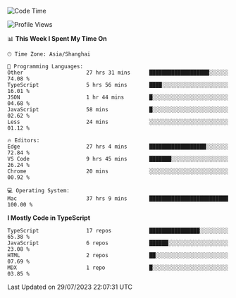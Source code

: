 <!--START_SECTION:waka-->
![Code Time](http://img.shields.io/badge/Code%20Time-4%2C903%20hrs%2011%20mins-blue)

![Profile Views](http://img.shields.io/badge/Profile%20Views-0-blue)

📊 **This Week I Spent My Time On** 

```text
🕑︎ Time Zone: Asia/Shanghai

💬 Programming Languages: 
Other                    27 hrs 31 mins      ███████████████████░░░░░░   74.08 % 
TypeScript               5 hrs 56 mins       ████░░░░░░░░░░░░░░░░░░░░░   16.01 % 
JSON                     1 hr 44 mins        █░░░░░░░░░░░░░░░░░░░░░░░░   04.68 % 
JavaScript               58 mins             █░░░░░░░░░░░░░░░░░░░░░░░░   02.62 % 
Less                     24 mins             ░░░░░░░░░░░░░░░░░░░░░░░░░   01.12 % 

🔥 Editors: 
Edge                     27 hrs 4 mins       ██████████████████░░░░░░░   72.84 % 
VS Code                  9 hrs 45 mins       ███████░░░░░░░░░░░░░░░░░░   26.24 % 
Chrome                   20 mins             ░░░░░░░░░░░░░░░░░░░░░░░░░   00.92 % 

💻 Operating System: 
Mac                      37 hrs 9 mins       █████████████████████████   100.00 % 
```

**I Mostly Code in TypeScript** 

```text
TypeScript               17 repos            ████████████████░░░░░░░░░   65.38 % 
JavaScript               6 repos             ██████░░░░░░░░░░░░░░░░░░░   23.08 % 
HTML                     2 repos             ██░░░░░░░░░░░░░░░░░░░░░░░   07.69 % 
MDX                      1 repo              █░░░░░░░░░░░░░░░░░░░░░░░░   03.85 % 
```




 Last Updated on 29/07/2023 22:07:31 UTC
<!--END_SECTION:waka-->

